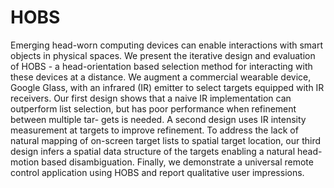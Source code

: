 HOBS
===============

Emerging head-worn computing devices can enable interactions with smart objects
in physical spaces. We present the iterative design and evaluation of HOBS - a
head-orientation based selection method for interacting with these devices at a
distance. We augment a commercial wearable device, Google Glass, with an
infrared (IR) emitter to select targets equipped with IR receivers. Our first
design shows that a naive IR implementation can outperform list selection, but
has poor performance when refinement between multiple tar- gets is needed. A
second design uses IR intensity measurement at targets to improve refinement. To
address the lack of natural mapping of on-screen target lists to spatial target
location, our third design infers a spatial data structure of the targets
enabling a natural head-motion based disambiguation. Finally, we demonstrate a
universal remote control application using HOBS and report qualitative user
impressions.
